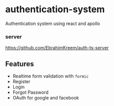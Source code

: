 # authentication-system
Authentication system using react and apollo

### server 
https://github.com/EbrahimKreem/auth-ts-server
## Features

* Realtime form validation with `formic`
* Register
* Login
* Forgot Password
* OAuth for google and facebook
